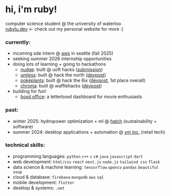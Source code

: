 # hi, i'm ruby!
computer science student @ the university of waterloo <br>
[rubylu.dev](https://www.rubylu.dev/) ← check out my personal website for more :)

### currently:
- incoming sde intern @ [aws](https://aws.amazon.com/) in seattle (fall 2025)
- seeking summer 2026 internship opportunities
- doing lots of learning + going to hackathons
  - [nudge](https://github.com/sbrina-w/uofthacks12): built @ uoft hacks ([submission](https://dorahacks.io/buidl/21709))
  - [umless](https://github.com/kkatherineliu/umless): built @ hack the north ([devpost](https://devpost.com/software/memory-bricks))
  - [poképlants](https://github.com/FO214/ht6): built @ hack the 6ix ([devpost](https://devpost.com/software/pokeplants), 1st place overall)
  - [chroma](https://github.com/sbrina-w/Chroma): built @ wafflehacks ([devpost](https://devpost.com/software/chroma-q3wshr))
- building for fun!
  - [boxd office](https://github.com/rubylu-05/boxd-office): a letterboxd dashboard for movie enthusiasts

### past:
- winter 2025: hydropower optimization + ml @ [hatch](https://www.hatch.com/) (sustainability + software)
- summer 2024: desktop applications + automation @ [ym inc.](https://www.ym-inc.com/) (retail tech)

### technical skills:
- programming languages: `python` `c++` `c` `c#` `java` `javascript` `dart`
- web development: `html/css` `react` `next.js` `node.js` `tailwind css` `flask`
- data science & machine learning: `tensorflow` `opencv` `pandas` `beautiful soup`
- cloud & database: `firebase` `mongodb` `aws` `sql`
- mobile development: `flutter`
- desktop & systems: `.net`
